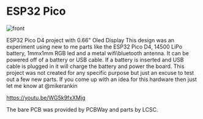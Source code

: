 # ESP32 Pico
![front](https://user-images.githubusercontent.com/4991664/50406575-91452b00-079d-11e9-84bc-6717c0f019d4.JPG)

ESP32 Pico D4 project with 0.66" Oled Display
This design was an experiment using new to me parts like the ESP32 Pico D4, 14500 LiPo battery, 1mmx1mm RGB led and a metal wifi\bluetooth antenna. It can be powered off of a battery or USB cable. If a battery is inserted and USB cable is plugged in it will charge the battery and power the board. This project was not created for any specific purpose but just an excuse to test out a few new parts. If you come up with an idea for this hardware then just let me know at @mikerankin

https://youtu.be/WG5k9fxXMjg

The bare PCB was provided by PCBWay and parts by LCSC.
